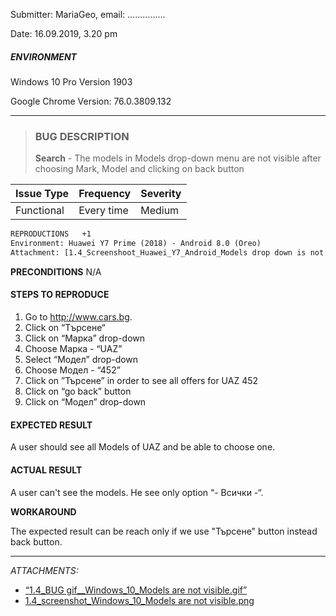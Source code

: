 Submitter: 
MariaGeo, email: ……………

Date: 
16.09.2019, 3.20 pm

##### ENVIRONMENT #####

Windows 10 Pro
Version 1903

Google Chrome
Version: 76.0.3809.132 

---------------------------------

> ### BUG DESCRIPTION ###
> __Search__ - The models in Models drop-down menu are not visible after choosing Mark, Model and clicking on back button 


| Issue Type |Frequency  | Severity |
| --- |        --- | --- |
| Functional | Every time | Medium |


```` html 
REPRODUCTIONS   +1
Environment: Huawei Y7 Prime (2018) - Android 8.0 (Oreo)
Attachment: [1.4_Screenshoot_Huawei_Y7_Android_Models drop down is not avaliable.jpg] (https://github.com/MariaGeo/QA-cars.bg/blob/master/Attachment_1.4_Screenshoot_Huawei_Y7_Android_Models%20drop%20down%20is%20not%20avaliable%20.jpg)
````
__PRECONDITIONS__
N/A

#### STEPS TO REPRODUCE ####

1.  Go to http://www.cars.bg.
2.	Click on “Tърсене“
3.	Click on “Марка” drop-down
4.	Choose Марка -  “UAZ”
5.	Select “Модел” drop-down
6.	Choose Модел -  “452”
7.	Click on ”Търсене” in order to see all offers for UAZ 452
8.	Click on “go back” button
9.	Click on “Модел” drop-down

#### EXPECTED RESULT ####
A user should see all Models of UAZ and be able to choose one.

#### ACTUAL RESULT ####
A user can't see the models. He see  only option “- Всички -“. 

__WORKAROUND__

The expected result can be reach only if we use "Търсене" button instead back button.

-----------------------------
_ATTACHMENTS:_

- [“1.4_BUG gif__Windows_10_Models are not visible.gif” ](https://github.com/MariaGeo/QA-cars.bg/blob/master/Attachment_1.4_BUG_gif__Windows_10_Models%20are%20not%20visible.gif)
- [1.4_screenshot_Windows_10_Models are not visible.png](https://github.com/MariaGeo/QA-cars.bg/blob/master/Attachment_1.4_screenshot_Windows_10_Models%20are%20not%20visible.png) 


 


